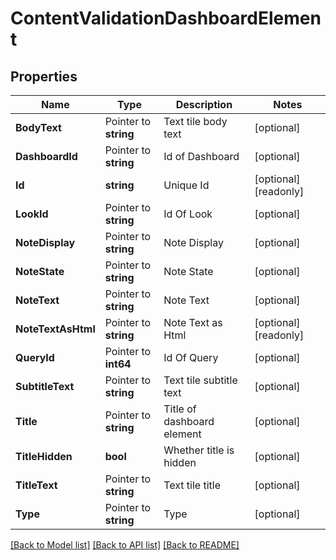 # ContentValidationDashboardElement

## Properties

Name | Type | Description | Notes
------------ | ------------- | ------------- | -------------
**BodyText** | Pointer to **string** | Text tile body text | [optional] 
**DashboardId** | Pointer to **string** | Id of Dashboard | [optional] 
**Id** | **string** | Unique Id | [optional] [readonly] 
**LookId** | Pointer to **string** | Id Of Look | [optional] 
**NoteDisplay** | Pointer to **string** | Note Display | [optional] 
**NoteState** | Pointer to **string** | Note State | [optional] 
**NoteText** | Pointer to **string** | Note Text | [optional] 
**NoteTextAsHtml** | Pointer to **string** | Note Text as Html | [optional] [readonly] 
**QueryId** | Pointer to **int64** | Id Of Query | [optional] 
**SubtitleText** | Pointer to **string** | Text tile subtitle text | [optional] 
**Title** | Pointer to **string** | Title of dashboard element | [optional] 
**TitleHidden** | **bool** | Whether title is hidden | [optional] 
**TitleText** | Pointer to **string** | Text tile title | [optional] 
**Type** | Pointer to **string** | Type | [optional] 

[[Back to Model list]](../README.md#documentation-for-models) [[Back to API list]](../README.md#documentation-for-api-endpoints) [[Back to README]](../README.md)


